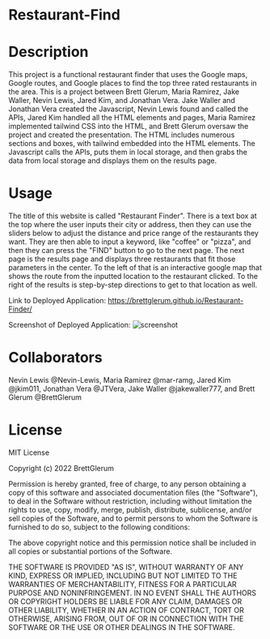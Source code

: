 # Restaurant-Find

# Description 

This project is a functional restaurant finder that uses the Google maps, Google routes, and Google places to find the top three rated restaurants in the area. This is a project between Brett Glerum, Maria Ramirez, Jake Waller, Nevin Lewis, Jared Kim, and Jonathan Vera. Jake Waller and Jonathan Vera created the Javascript, Nevin Lewis found and called the APIs, Jared Kim handled all the HTML elements and pages, Maria Ramirez implemented tailwind CSS into the HTML, and Brett Glerum oversaw the project and created the presentation. The HTML includes numerous sections and boxes, with tailwind embedded into the HTML elements. The Javascript calls the APIs, puts them in local storage, and then grabs the data from local storage and displays them on the results page.

# Usage

The title of this website is called "Restaurant Finder". There is a text box at the top where the user inputs their city or address, then they can use the sliders below to adjust the distance and price range of the restaurants they want. They are then able to input a keyword, like "coffee" or "pizza", and then they can press the "FIND" button to go to the next page. The next page is the results page and displays three restaurants that fit those parameters in the center. To the left of that is an interactive google map that shows the route from the inputted location to the restaurant clicked. To the right of the results is step-by-step directions to get to that location as well.

Link to Deployed Application: https://brettglerum.github.io/Restaurant-Finder/

Screenshot of Deployed Application: ![screenshot](https://github.com/BrettGlerum/Restaurant-Finder/blob/main/image/Screenshot%20(12).png)

# Collaborators

Nevin Lewis @Nevin-Lewis, Maria Ramirez @mar-ramg, Jared Kim @jkim011, Jonathan Vera @JTVera, Jake Waller @jakewaller777, and Brett Glerum @BrettGlerum

# License

MIT License

Copyright (c) 2022 BrettGlerum

Permission is hereby granted, free of charge, to any person obtaining a copy
of this software and associated documentation files (the "Software"), to deal
in the Software without restriction, including without limitation the rights
to use, copy, modify, merge, publish, distribute, sublicense, and/or sell
copies of the Software, and to permit persons to whom the Software is
furnished to do so, subject to the following conditions:

The above copyright notice and this permission notice shall be included in all
copies or substantial portions of the Software.

THE SOFTWARE IS PROVIDED "AS IS", WITHOUT WARRANTY OF ANY KIND, EXPRESS OR
IMPLIED, INCLUDING BUT NOT LIMITED TO THE WARRANTIES OF MERCHANTABILITY,
FITNESS FOR A PARTICULAR PURPOSE AND NONINFRINGEMENT. IN NO EVENT SHALL THE
AUTHORS OR COPYRIGHT HOLDERS BE LIABLE FOR ANY CLAIM, DAMAGES OR OTHER
LIABILITY, WHETHER IN AN ACTION OF CONTRACT, TORT OR OTHERWISE, ARISING FROM,
OUT OF OR IN CONNECTION WITH THE SOFTWARE OR THE USE OR OTHER DEALINGS IN THE
SOFTWARE.
